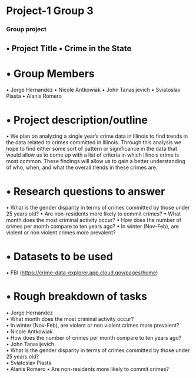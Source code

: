 # Project-1 Group 3
### Group project  
## •	Project Title •	Crime in the State   
# •	Group Members
•	Jorge Hernandez
•	Nicole Antkowiak
•	John Tanasijevich
•	Sviatoslav Piasta
•	Alanis Romero  
# •	Project description/outline
•	We plan on analyzing a single year’s crime data in Illinois to find trends in the data related to crimes committed in Illinois.  Through this analysis we hope to find either some sort of pattern or significance in the data that would allow us to come up with a list of criteria in which Illinois crime is most common.  These findings will allow us to gain a better understanding of who, when, and what the overall trends in these crimes are. 
# •	Research questions to answer 
•	What is the gender disparity in terms of crimes committed by those under 25 years old?
•	Are non-residents more likely to commit crimes?
•	What month does the most criminal activity occur?
•	How does the number of crimes per month compare to ten years ago?
•	In winter (Nov-Feb), are violent or non violent crimes more prevalent?
# •	Datasets to be used
•	FBI 
(https://crime-data-explorer.app.cloud.gov/pages/home)
# •	Rough breakdown of tasks 
•	Jorge Hernandez  
• What month does the most criminal activity occur?  
• In winter (Nov-Feb), are violent or non violent crimes more prevalent?  
•	Nicole Antkowiak  
• How does the number of crimes per month compare to ten years ago?  
•	John Tanasijevich  
• What is the gender disparity in terms of crimes committed by those under 25 years old?  
•	Sviatoslav Piasta  
•	Alanis Romero 
• Are non-residents more likely to commit crimes?
